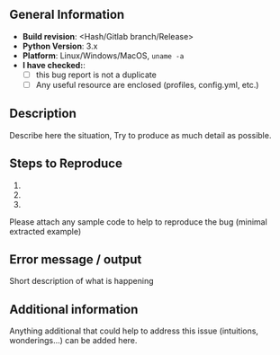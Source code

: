## General Information

* **Build revision**: <Hash/Gitlab branch/Release>
* **Python Version**: 3.x
* **Platform**: Linux/Windows/MacOS, `uname -a`
* **I have checked:**:
  - [ ] this bug report is not a duplicate
  - [ ] Any useful resource are enclosed (profiles, config.yml, etc.)

## Description

Describe here the situation, Try to produce as much detail as possible. 

## Steps to Reproduce

1. 
2. 
3. 

Please attach any sample code to help to reproduce the bug (minimal extracted example)

## Error message / output

Short description of what is happening

## Additional information

Anything additional that could help to address this issue (intuitions, wonderings...) can be added here.
